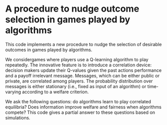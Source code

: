 # A procedure to nudge outcome selection in games played by algorithms

This code implements a new procedure to nudge the selection of desirable outcomes in games played by algorithms. 

We considergames where players use a Q-learning algorithm to play repeatedly. The innovative feature is to introduce a correlation device: decision makers update their Q-values given the past actions performance and a payoff irrelevant message. Messages, which can be either public or private, are correlated among players. The probability distribution over messages is either stationary (i.e., fixed as input of an algorithm) or time-varying according to a welfare criterion. 

We ask the following questions: do algorithms learn to play correlated equilibria? Does information improve welfare and fairness when algorithms compete? 
This code gives a partial answer to these questions based on simulations. 
